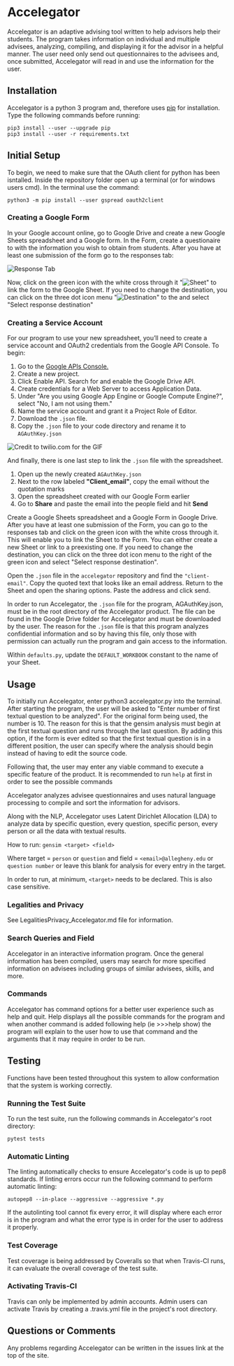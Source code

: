 # Accelegator

Accelegator is an adaptive advising tool written to help advisors help their
students. The program takes information on individual and multiple advisees,
analyzing, compiling, and displaying it for the advisor in a helpful manner.
The user need only send out questionnaires to the advisees and, once submitted,
Accelegator will read in and use the information for the user.

## Installation

Accelegator is a python 3 program and, therefore uses [pip][1] for installation.
Type the following commands before running:

[1]: https://pip.pypa.io/en/stable/installing

```shell
pip3 install --user --upgrade pip
pip3 install --user -r requirements.txt
```

## Initial Setup

To begin, we need to make sure that the OAuth client for python has been isntalled.
Inside the repository folder open up a terminal (or for windows users cmd). In the
terminal use the command:

`python3 -m pip install --user gspread oauth2client`

### Creating a Google Form

In your Google account online, go to Google Drive and create a new Google Sheets
spreadsheet and a Google form. In the Form, create a questionaire to with the
information you wish to obtain from students. After you have at least one submission
of the form go to the responses tab:

![Response Tab](https://i.imgur.com/ctAYBmq.png)

Now, click on the green icon with the white cross through it
"![Sheet](https://i.imgur.com/mFFCicS.png "Click this to link")"
to link the form to the Google Sheet. If you need to change the destination, you
can click on the three dot icon menu
"![Destination](https://i.imgur.com/T9AaNPQ.png "Click this to change destination")"
to the and select "Select response destination"

### Creating a Service Account

For our program to use your new spreadsheet, you’ll need to create a service account
and OAuth2 credentials from the Google API Console. To begin:

1. Go to the [Google APIs Console.](https://console.developers.google.com/apis/dashboard)
1. Create a new project.
1. Click Enable API. Search for and enable the Google Drive API.
1. Create credentials for a Web Server to access Application Data.
1. Under "Are you using Google App Engine or Google Compute Engine?",
  select "No, I am not using them."
1. Name the service account and grant it a Project Role of Editor.
1. Download the `.json` file.
1. Copy the `.json` file to your code directory and rename it to `AGAuthKey.json`

![Credit to twilio.com for the GIF](https://www.twilio.com/blog/wp-content/uploads/2017/02/google-developer-console.gif)

And finally, there is one last step to link the `.json` file with the spreadsheet.

1. Open up the newly created `AGAuthKey.json`
1. Next to the row labeled **"Client_email"**,
  copy the email without the quotation marks
1. Open the spreadsheet created with our Google Form earlier
1. Go to **Share** and paste the email into the people field and hit **Send**

Create a Google Sheets spreadsheet and a Google Form in Google Drive.  After you
have at least one submission of the Form, you can go to the responses tab and
click on the green icon with the white cross through it.  This will enable you
to link the Sheet to the Form.  You can either create a new Sheet or link to a
preexisting one.  If you need to change the destination, you can click on the
three dot icon menu to the right of the green icon and select "Select response
destination".

Open the `.json` file in the `accelegator` repository and find the `"client-email"`.
Copy the quoted text that looks like an email address.  Return to the Sheet and
open the sharing options.  Paste the address and click send.

In order to run Accelegator, the `.json` file for the program, AGAuthKey.json,
must be in the root directory of the Accelegator product. The file can be found
in the Google Drive folder for Accelegator and must be downloaded by the user.
The reason for the `.json` file is that this program analyzes confidential
information and so by having this file, only those with permission can actually
run the program and gain access to the information.

Within `defaults.py`, update the `DEFAULT_WORKBOOK` constant to the name of your
Sheet.

## Usage

To initially run Accelegator, enter python3 accelegator.py into the terminal.
After starting the program, the user will be asked to "Enter number of first
textual question to be analyzed". For the original form being used, the number
is 10. The reason for this is that the gensim analysis must begin at the first
textual question and runs through the last question. By adding this option, if
the form is ever edited so that the first textual question is in a different
position, the user can specify where the analysis should begin instead of having
to edit the source code.

Following that, the user may enter any viable command to execute a specific
feature of the product. It is recommended to run `help` at first in order
to see the possible commands

Accelegator analyzes advisee questionnaires and uses natural language
processing to compile and sort the information for
advisors.

Along with the NLP, Accelegator uses Latent Dirichlet Allocation (LDA) to
analyze data by specific question, every question, specific person, every
person or all the data with textual results.

How to run:
`` gensim <target> <field> ``

Where target = `person` or `question`
and field = `<email>@allegheny.edu` or `question number` or leave this blank for
analysis for every entry in the target.

In order to run, at minimum, ``<target>`` needs to be declared. This is also
case sensitive.

### Legalities and Privacy

See LegalitiesPrivacy_Accelegator.md file for information.

### Search Queries and Field

Accelegator in an interactive information program. Once the general
information has been compiled, users may search for more specified information
on advisees including groups of similar advisees, skills, and more.

### Commands

Accelegator has command options for a better user experience such as help and
quit. Help displays all the possible commands for the program and when another
command is added following help (ie >>>help show) the program will explain to
the user how to use that command and the arguments that it may require in order
to be run.

## Testing

Functions have been tested throughout this system to allow conformation that
the system is working correctly.

### Running the Test Suite

To run the test suite, run the following commands in Accelegator's root
directory:

```shell
pytest tests
```

### Automatic Linting

The linting automatically checks to ensure Accelegator's code is up to pep8
standards. If linting errors occur run the following command to perform
automatic linting:

```shell
autopep8 --in-place --aggressive --aggressive *.py
```

If the autolinting tool cannot fix every error, it will display where each
error is in the program and what the error type is in order for the user to
address it properly.

### Test Coverage

Test coverage is being addressed by Coveralls so that when Travis-CI runs, it
can evaluate the overall coverage of the test suite.

### Activating Travis-CI

Travis can only be implemented by admin accounts. Admin users can activate
Travis by creating a .travis.yml file in the project's root directory.

## Questions or Comments

Any problems regarding Accelegator can be written in the issues link at the
top of the site.
